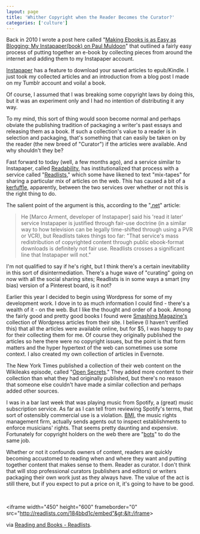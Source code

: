 ```yaml
---
layout: page
title: 'Whither Copyright when the Reader Becomes the Curator?'
categories: ['culture']
---
```

Back in 2010 I wrote a post here called "<a title="Making Ebooks is as Easy as Blogging: My Instapaper(book) on Paul Muldoon" href="http://ageofsand.budparr.com/Book Futurism/making-ebooks-is-as-easy-as-blogging/">Making Ebooks is as Easy as Blogging: My Instapaper(book) on Paul Muldoon</a>" that outlined a fairly easy process of putting together an e-book by collecting pieces from around the internet and adding them to my Instapaper account.

<a title="Instapaper" href="http://www.instapaper.com/">Instapaper</a> has a feature to download your saved articles to epub/Kindle. I just took my collected articles and an introduction from a blog post I made on my Tumblr account and voila! a book.

Of course, I assumed that I was breaking some copyright laws by doing this, but it was an experiment only and I had no intention of distributing it any way.

To my mind, this sort of thing would soon become normal and perhaps obviate the publishing tradition of packaging a writer's past essays and releasing them as a book. If such a collection's value to a reader is in selection and packaging, that's something that can easily be taken on by the reader (the new breed of "Curator") if the articles were available. And why shouldn't they be?

Fast forward to today (well, a few months ago), and a service similar to Instapaper, called <a title="Readability" href="http://readability.com">Readability</a>, has institutionalized that process with a service called "<a title="Readlists" href="http://readlists.com/">Readlists</a>," which some have likened to text "mix-tapes" for sharing a particular mix of articles on the web. This has caused a bit of a <a href="http://www.netmagazine.com/features/readlists-debate-ebook-repackaging-splits-industry">kerfuffle</a>, apparently, between the two services over whether or not this is the right thing to do.

The salient point of the argument is this, according to the "<a href="http://www.netmagazine.com/features/readlists-debate-ebook-repackaging-splits-industry">.net</a>" article:
<blockquote>He [Marco Arment, developer of Instapaper] said his 'read it later' service Instapaper is justified through fair-use doctrine (in a similar way to how television can be legally time-shifted through using a PVR or VCR), but Readlists takes things too far: "That service's mass redistribution of copyrighted content through public ebook-format downloads is definitely not fair use. Readlists crosses a significant line that Instapaper will not."</blockquote>
I'm not qualified to say if he's right, but I think there's a certain inevitability in this sort of disintermediation. There's a huge wave of "curating" going on now with all the social sharing sites; Readlists is in some ways a smart (my bias) version of a Pinterest board, is it not?

Earlier this year I decided to begin using Wordpress for some of my development work. I dove in to as much information I could find - there's a wealth of it - on the web. But I like the thought and order of a book. Among the fairly good and pretty good books I found were <a href="https://shop.smashingmagazine.com/ebooks/?pk_campaign=smashing-magazine-ebooks-tab">Smashing Magazine's</a> collection of Wordpress articles from their site. I believe (I haven't verified this) that all the articles were available online, but for $5, I was happy to pay for their collecting them for me. Of course they originally published the articles so here there were no copyright issues, but the point is that form matters and the hyper hypertext of the web can sometimes use some context. I also created my own collection of articles in Evernote.

The New York Times published a collection of their web content on the Wikileaks episode, called "<a title="Open Secrets" href="http://www.nytimes.com/opensecrets/">Open Secrets</a>." They added more content to their collection than what they had originally published, but there's no reason that someone else couldn't have made a similar collection and perhaps added other sources.

I was in a bar last week that was playing music from Spotify, a (great) music subscription service. As far as I can tell from reviewing Spotify's terms, that sort of ostensibly commercial use is a violation. <a href="http://www.bmi.com/">BMI</a>, the music rights management firm, actually sends agents out to inspect establishments to enforce musicians' rights. That seems pretty daunting and expensive. Fortunately for copyright holders on the web there are "<a href="http://en.wikipedia.org/wiki/Internet_bot">bots</a>" to do the same job.

Whether or not it confounds owners of content, readers are quickly becoming accustomed to reading when and where they want and putting together content that makes sense to them. Reader as curator. I don't think that will stop professional curators (publishers and editors) or writers packaging their own work just as they always have. The value of the act is still there, but if you expect to put a price on it, it's going to have to be good.

&nbsp;

&lt;iframe width="450" height="600" frameborder="0" src="http://readlists.com/184bbd1c/embed"&gt;&lt;/iframe&gt;

via <a href="http://readlists.com/184bbd1c/">Reading and Books - Readlists</a>.
